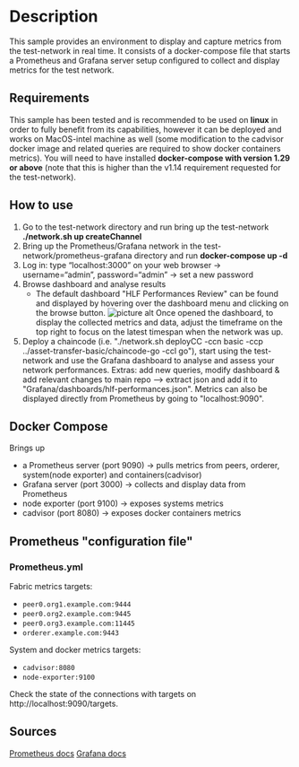 # Description

This sample provides an environment to display and capture metrics from the test-network in real time. It consists of a docker-compose file that starts a Prometheus and Grafana server setup configured to collect and display metrics for the test network.

## Requirements

This sample has been tested and is recommended to be used on **linux** in order to fully benefit from its capabilities, however it can be deployed and works on MacOS-intel machine as well (some modification to the cadvisor docker image and related queries are required to show docker containers metrics).
You will need to have installed **docker-compose with version 1.29 or above** (note that this is higher than the v1.14 requirement requested for the test-network).

## How to use

1. Go to the test-network directory and run bring up the test-network **./network.sh up createChannel**
2. Bring up the Prometheus/Grafana network in the test-network/prometheus-grafana directory and run **docker-compose up -d**
3. Log in: type “localhost:3000” on your web browser -> username=“admin”, password=“admin” -> set a new password
4. Browse dashboard and analyse results
    - The default dashboard "HLF Performances Review" can be found and displayed by hovering over the dashboard menu and clicking on the browse button.
      ![picture alt]("https://user-images.githubusercontent.com/86831094/149115445-5e5f6d95-ecc3-4b46-aadb-5c01148770b3.png "Title is optional")
      Once opened the dashboard, to display the collected metrics and data, adjust the timeframe on the top right to focus on the latest timespan when the network was up.
5. Deploy a chaincode (i.e. "./network.sh deployCC -ccn basic -ccp ../asset-transfer-basic/chaincode-go -ccl go"), start using the test-network and use the Grafana dashboard to analyse and assess your network performances.
   Extras: add new queries, modify dashboard & add relevant changes to main repo --> extract json and add it to "Grafana/dashboards/hlf-performances.json".
   Metrics can also be displayed directly from Prometheus by going to "localhost:9090".

## Docker Compose

Brings up

-   a Prometheus server (port 9090) -> pulls metrics from peers, orderer, system(node exporter) and containers(cadvisor)
-   Grafana server (port 3000) -> collects and display data from Prometheus
-   node exporter (port 9100) -> exposes systems metrics
-   cadvisor (port 8080) -> exposes docker containers metrics

## Prometheus "configuration file"

### Prometheus.yml

Fabric metrics targets:

-   `peer0.org1.example.com:9444`
-   `peer0.org2.example.com:9445`
-   `peer0.org3.example.com:11445`
-   `orderer.example.com:9443`

System and docker metrics targets:

-   `cadvisor:8080`
-   `node-exporter:9100`

Check the state of the connections with targets on http://localhost:9090/targets.

## Sources

[Prometheus docs](https://prometheus.io/docs/introduction/overview/)
[Grafana docs](https://grafana.com/docs/)
